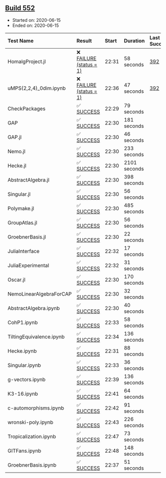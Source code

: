 ## [Build 552](https://oscarci.mathematik.uni-kl.de/job/oscar-julia-1.4/552/)

* Started on: 2020-06-15
* Ended on: 2020-06-15

| Test Name    | Result | Start | Duration | Last Success | First Failure |
|:-------------|:-------|:------|:---------|:-------------|:--------------|
| HomalgProject.jl | ❌ [FAILURE (status = 1)](https://oscarci.mathematik.uni-kl.de/job/oscar-julia-1.4/552/artifact/logs/build-552/HomalgProject.jl.log) | 22:31 | 58 seconds | [392](https://oscarci.mathematik.uni-kl.de/job/oscar-julia-1.4/392/) | [393](https://oscarci.mathematik.uni-kl.de/job/oscar-julia-1.4/393/) |
| uMPS(2,2,4)_0dim.ipynb | ❌ [FAILURE (status = 1)](https://oscarci.mathematik.uni-kl.de/job/oscar-julia-1.4/552/artifact/logs/build-552/uMPS-2-2-4-_0dim.ipynb.log) | 22:36 | 47 seconds | [392](https://oscarci.mathematik.uni-kl.de/job/oscar-julia-1.4/392/) | [393](https://oscarci.mathematik.uni-kl.de/job/oscar-julia-1.4/393/) |
| CheckPackages | ✅ [SUCCESS](https://oscarci.mathematik.uni-kl.de/job/oscar-julia-1.4/552/artifact/logs/build-552/CheckPackages.log) | 22:29 | 79 seconds |  |  |
| GAP | ✅ [SUCCESS](https://oscarci.mathematik.uni-kl.de/job/oscar-julia-1.4/552/artifact/logs/build-552/GAP.log) | 22:30 | 181 seconds |  |  |
| GAP.jl | ✅ [SUCCESS](https://oscarci.mathematik.uni-kl.de/job/oscar-julia-1.4/552/artifact/logs/build-552/GAP.jl.log) | 22:30 | 46 seconds |  |  |
| Nemo.jl | ✅ [SUCCESS](https://oscarci.mathematik.uni-kl.de/job/oscar-julia-1.4/552/artifact/logs/build-552/Nemo.jl.log) | 22:30 | 233 seconds |  |  |
| Hecke.jl | ✅ [SUCCESS](https://oscarci.mathematik.uni-kl.de/job/oscar-julia-1.4/552/artifact/logs/build-552/Hecke.jl.log) | 22:30 | 2101 seconds |  |  |
| AbstractAlgebra.jl | ✅ [SUCCESS](https://oscarci.mathematik.uni-kl.de/job/oscar-julia-1.4/552/artifact/logs/build-552/AbstractAlgebra.jl.log) | 22:30 | 398 seconds |  |  |
| Singular.jl | ✅ [SUCCESS](https://oscarci.mathematik.uni-kl.de/job/oscar-julia-1.4/552/artifact/logs/build-552/Singular.jl.log) | 22:30 | 56 seconds |  |  |
| Polymake.jl | ✅ [SUCCESS](https://oscarci.mathematik.uni-kl.de/job/oscar-julia-1.4/552/artifact/logs/build-552/Polymake.jl.log) | 22:30 | 485 seconds |  |  |
| GroupAtlas.jl | ✅ [SUCCESS](https://oscarci.mathematik.uni-kl.de/job/oscar-julia-1.4/552/artifact/logs/build-552/GroupAtlas.jl.log) | 22:30 | 56 seconds |  |  |
| GroebnerBasis.jl | ✅ [SUCCESS](https://oscarci.mathematik.uni-kl.de/job/oscar-julia-1.4/552/artifact/logs/build-552/GroebnerBasis.jl.log) | 22:30 | 22 seconds |  |  |
| JuliaInterface | ✅ [SUCCESS](https://oscarci.mathematik.uni-kl.de/job/oscar-julia-1.4/552/artifact/logs/build-552/JuliaInterface.log) | 22:32 | 17 seconds |  |  |
| JuliaExperimental | ✅ [SUCCESS](https://oscarci.mathematik.uni-kl.de/job/oscar-julia-1.4/552/artifact/logs/build-552/JuliaExperimental.log) | 22:32 | 31 seconds |  |  |
| Oscar.jl | ✅ [SUCCESS](https://oscarci.mathematik.uni-kl.de/job/oscar-julia-1.4/552/artifact/logs/build-552/Oscar.jl.log) | 22:30 | 170 seconds |  |  |
| NemoLinearAlgebraForCAP | ✅ [SUCCESS](https://oscarci.mathematik.uni-kl.de/job/oscar-julia-1.4/552/artifact/logs/build-552/NemoLinearAlgebraForCAP.log) | 22:30 | 32 seconds |  |  |
| AbstractAlgebra.ipynb | ✅ [SUCCESS](https://oscarci.mathematik.uni-kl.de/job/oscar-julia-1.4/552/artifact/logs/build-552/AbstractAlgebra.ipynb.log) | 22:30 | 40 seconds |  |  |
| CohP1.ipynb | ✅ [SUCCESS](https://oscarci.mathematik.uni-kl.de/job/oscar-julia-1.4/552/artifact/logs/build-552/CohP1.ipynb.log) | 22:33 | 58 seconds |  |  |
| TiltingEquivalence.ipynb | ✅ [SUCCESS](https://oscarci.mathematik.uni-kl.de/job/oscar-julia-1.4/552/artifact/logs/build-552/TiltingEquivalence.ipynb.log) | 22:34 | 136 seconds |  |  |
| Hecke.ipynb | ✅ [SUCCESS](https://oscarci.mathematik.uni-kl.de/job/oscar-julia-1.4/552/artifact/logs/build-552/Hecke.ipynb.log) | 22:31 | 88 seconds |  |  |
| Singular.ipynb | ✅ [SUCCESS](https://oscarci.mathematik.uni-kl.de/job/oscar-julia-1.4/552/artifact/logs/build-552/Singular.ipynb.log) | 22:33 | 36 seconds |  |  |
| g-vectors.ipynb | ✅ [SUCCESS](https://oscarci.mathematik.uni-kl.de/job/oscar-julia-1.4/552/artifact/logs/build-552/g-vectors.ipynb.log) | 22:39 | 136 seconds |  |  |
| K3-16.ipynb | ✅ [SUCCESS](https://oscarci.mathematik.uni-kl.de/job/oscar-julia-1.4/552/artifact/logs/build-552/K3-16.ipynb.log) | 22:41 | 64 seconds |  |  |
| c-automorphisms.ipynb | ✅ [SUCCESS](https://oscarci.mathematik.uni-kl.de/job/oscar-julia-1.4/552/artifact/logs/build-552/c-automorphisms.ipynb.log) | 22:42 | 91 seconds |  |  |
| wronski-poly.ipynb | ✅ [SUCCESS](https://oscarci.mathematik.uni-kl.de/job/oscar-julia-1.4/552/artifact/logs/build-552/wronski-poly.ipynb.log) | 22:43 | 226 seconds |  |  |
| Tropicalization.ipynb | ✅ [SUCCESS](https://oscarci.mathematik.uni-kl.de/job/oscar-julia-1.4/552/artifact/logs/build-552/Tropicalization.ipynb.log) | 22:47 | 73 seconds |  |  |
| GITFans.ipynb | ✅ [SUCCESS](https://oscarci.mathematik.uni-kl.de/job/oscar-julia-1.4/552/artifact/logs/build-552/GITFans.ipynb.log) | 22:48 | 148 seconds |  |  |
| GroebnerBasis.ipynb | ✅ [SUCCESS](https://oscarci.mathematik.uni-kl.de/job/oscar-julia-1.4/552/artifact/logs/build-552/GroebnerBasis.ipynb.log) | 22:37 | 51 seconds |  |  |
